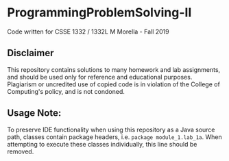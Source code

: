 # ProgrammingProblemSolving-II
Code written for CSSE 1332 / 1332L
M Morella - Fall 2019

## Disclaimer
This repository contains solutions to many homework and lab assignments, and should be used only for reference and educational purposes. Plagiarism or uncredited use of copied code is in violation of the College of Computing's policy, and is not condoned.

## Usage Note:
To preserve IDE functionality when using this repository as a Java source path, classes contain package headers, i.e. `package module_1.lab_1a`. When attempting to execute these classes individually, this line should be removed.
